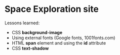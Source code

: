 # Space Exploration site

Lessons learned:
* CSS **background-image**
* Using external fonts (Google fonts, 1001fonts.com)
* HTML **span** element and using the **id** attribute
* CSS **text-shadow**


